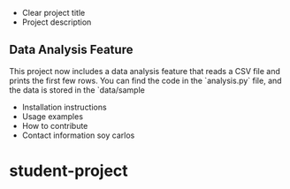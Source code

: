 - Clear project title
- Project description
## Data Analysis Feature

This project now includes a data analysis feature that reads a CSV file and prints the first few rows. 
You can find the code in the \`analysis.py\` file, and the data is stored in the \`data/sample
- Installation instructions
- Usage examples
- How to contribute
- Contact information
soy carlos
# student-project
